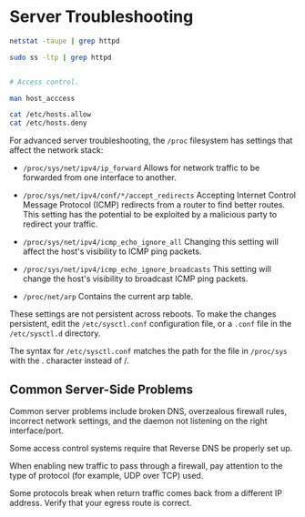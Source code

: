 # Server Troubleshooting

```bash
netstat -taupe | grep httpd

sudo ss -ltp | grep httpd


# Access control. 

man host_acccess

cat /etc/hosts.allow
cat /etc/hosts.deny

```

For advanced server troubleshooting, the `/proc` filesystem has settings that affect the network stack:

- `/proc/sys/net/ipv4/ip_forward`
Allows for network traffic to be forwarded from one interface to another.

- `/proc/sys/net/ipv4/conf/*/accept_redirects`
Accepting Internet Control Message Protocol (ICMP) redirects from a router to find better routes. This setting has the potential to be exploited by a malicious party to redirect your traffic.

- `/proc/sys/net/ipv4/icmp_echo_ignore_all`
Changing this setting will affect the host's visibility to ICMP ping packets.

- `/proc/sys/net/ipv4/icmp_echo_ignore_broadcasts`
This setting will change the host's visibility to broadcast ICMP ping packets.

- `/proc/net/arp`
Contains the current arp table.

These settings are not persistent across reboots. To make the changes persistent, edit the `/etc/sysctl.conf` configuration file, or a `.conf` file in the `/etc/sysctl.d` directory.

The syntax for `/etc/sysctl.conf` matches the path for the file in `/proc/sys` with the . character instead of /.

## Common Server-Side Problems

Common server problems include broken DNS, overzealous firewall rules, incorrect network settings, and the daemon not listening on the right interface/port.

Some access control systems require that Reverse DNS be properly set up.

When enabling new traffic to pass through a firewall, pay attention to the type of protocol (for example, UDP over TCP) used.

Some protocols break when return traffic comes back from a different IP address. Verify that your egress route is correct.
